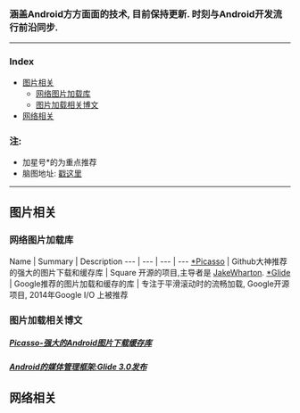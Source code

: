 
### 涵盖Android方方面面的技术, 目前保持更新. 时刻与Android开发流行前沿同步.

------------------------------------------------------

### Index  
* [图片相关](#图片相关)
    - [网络图片加载库](#网络图片加载库)
    - [图片加载相关博文](#图片加载相关博文)
* [网络相关](#网络相关)
    
### 注:
* 加星号*的为重点推荐
* 脑图地址: [戳这里](http://naotu.baidu.com/file/f1f87890d2b68684ed900ff639185ff0?token=1537e968b07153a4)

------------------------------------------------------
## 图片相关

### 网络图片加载库
Name | Summary | Description
--- | --- | --- | ---
[*Picasso](https://github.com/square/picasso) | Github大神推荐的强大的图片下载和缓存库 | Square 开源的项目,主导者是 [JakeWharton](https://github.com/JakeWharton).
[*Glide](https://github.com/bumptech/glide) | Google推荐的图片加载和缓存的库 | 专注于平滑滚动时的流畅加载, Google开源项目, 2014年Google I/O 上被推荐

### 图片加载相关博文
##### [Picasso-强大的Android图片下载缓存库](http://www.jcodecraeer.com/a/anzhuokaifa/androidkaifa/2014/0731/1639.html)
##### [Android的媒体管理框架:Glide 3.0发布](http://www.infoq.com/cn/news/2014/09/android-glide?utm_source=tuicool&utm_medium=referral)

## 网络相关
